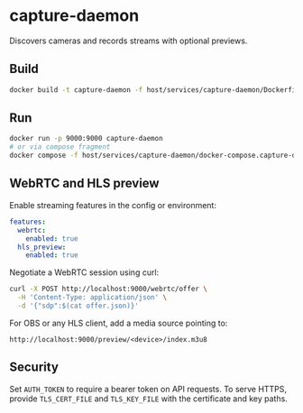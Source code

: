 # capture-daemon

Discovers cameras and records streams with optional previews.

## Build
```bash
docker build -t capture-daemon -f host/services/capture-daemon/Dockerfile .
```

## Run
```bash
docker run -p 9000:9000 capture-daemon
# or via compose fragment
docker compose -f host/services/capture-daemon/docker-compose.capture-daemon.yaml --profile capture-daemon up
```


## WebRTC and HLS preview

Enable streaming features in the config or environment:

```yaml
features:
  webrtc:
    enabled: true
  hls_preview:
    enabled: true
```

Negotiate a WebRTC session using curl:

```bash
curl -X POST http://localhost:9000/webrtc/offer \
  -H 'Content-Type: application/json' \
  -d '{"sdp":$(cat offer.json)}'
```

For OBS or any HLS client, add a media source pointing to:

```
http://localhost:9000/preview/<device>/index.m3u8
```

## Security

Set `AUTH_TOKEN` to require a bearer token on API requests. To serve HTTPS, provide `TLS_CERT_FILE` and `TLS_KEY_FILE` with the certificate and key paths.

